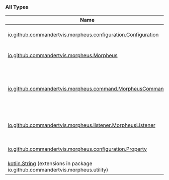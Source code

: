 

### All Types

| Name | Summary |
|---|---|
| [io.github.commandertvis.morpheus.configuration.Configuration](../io.github.commandertvis.morpheus.configuration/-configuration/index.md) | The configuration object. |
| [io.github.commandertvis.morpheus.Morpheus](../io.github.commandertvis.morpheus/-morpheus/index.md) | The main class of the plugin. |
| [io.github.commandertvis.morpheus.command.MorpheusCommand](../io.github.commandertvis.morpheus.command/-morpheus-command/index.md) | The singleton that stores the executor for the main plugin's command. |
| [io.github.commandertvis.morpheus.listener.MorpheusListener](../io.github.commandertvis.morpheus.listener/-morpheus-listener/index.md) | The common event listener of the plugin. |
| [io.github.commandertvis.morpheus.configuration.Property](../io.github.commandertvis.morpheus.configuration/-property/index.md) | Delegates config.yml entries. |
| [kotlin.String](../io.github.commandertvis.morpheus.utility/kotlin.-string/index.md) (extensions in package io.github.commandertvis.morpheus.utility) |  |
